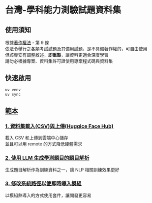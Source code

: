 # 台灣-學科能力測驗試題資料集

## 使用須知
根據[著作權法](https://law.moj.gov.tw/LawClass/LawAll.aspx?PCode=J0070017) - 第 9 條  
依法令舉行之各類考試試題及其備用試題，是不具備著作權的，可自由使用  
但該專安有調整敘述，**即重製**，讓資料更適合深度學習  
請勿必根據專案、資料集許可證使用專案程式碼與資料集

## 快速啟用
```bash
uv venv
uv sync
```

## [範本](./samples/)

### [1. 資料集載入(CSV)與上傳(Huggice Face Hub)](./samples/Dataset_Load_And_Upload.ipynb)
載入 CSV 和上傳到雲端中心儲存  
並且可以用 remote 的方式降低硬體需求

### [2. 使用 LLM 生成學測題目的題目解析](./samples/Agent_Generate_Analysis.ipynb)
生成題目解析作為訓練資料之一，讓 NLP 相關訓練效果更好

### [3. 修改系統路徑以便即時導入模組](./samples/Modules_Hot_Update.ipynb)
以模組熱導入的方式使用套件，讓開發更容易